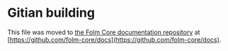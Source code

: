 Gitian building
================

This file was moved to [the Folm Core documentation repository](https://github.com/folm-core/docs/blob/master/gitian-building.md) at [https://github.com/folm-core/docs](https://github.com/folm-core/docs).
